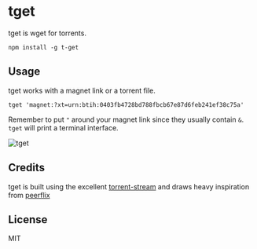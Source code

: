 # tget

tget is wget for torrents.

```
npm install -g t-get
```

## Usage

tget works with a magnet link or a torrent file.

```
tget 'magnet:?xt=urn:btih:0403fb4728bd788fbcb67e87d6feb241ef38c75a'
```

Remember to put `"` around your magnet link since they usually contain `&`.
`tget` will print a terminal interface.

![tget](https://raw.github.com/jeffjose/tget/master/tget.png)

## Credits

tget is built using the excellent [torrent-stream](https://github.com/mafintosh/torrent-stream) and draws heavy inspiration from [peerflix](https://github.com/mafintosh/peerflix)

## License

MIT
